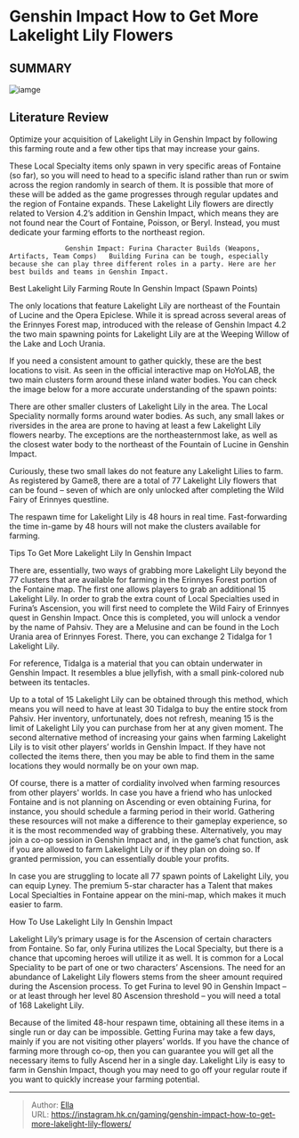 # Genshin Impact How to Get More Lakelight Lily Flowers


## SUMMARY 

![iamge](https://static1.srcdn.com/wordpress/wp-content/uploads/2023/11/genshin-impact-how-to-get-more-lakelight-lily-flowers.jpg)

## Literature Review

Optimize your acquisition of Lakelight Lily in Genshin Impact by following this farming route and a few other tips that may increase your gains.





These Local Specialty items only spawn in very specific areas of Fontaine (so far), so you will need to head to a specific island rather than run or swim across the region randomly in search of them. It is possible that more of these will be added as the game progresses through regular updates and the region of Fontaine expands. These Lakelight Lily flowers are directly related to Version 4.2’s addition in Genshin Impact, which means they are not found near the Court of Fontaine, Poisson, or Beryl. Instead, you must dedicate your farming efforts to the northeast region.




                  Genshin Impact: Furina Character Builds (Weapons, Artifacts, Team Comps)   Building Furina can be tough, especially because she can play three different roles in a party. Here are her best builds and teams in Genshin Impact.    


 Best Lakelight Lily Farming Route In Genshin Impact (Spawn Points) 
          

The only locations that feature Lakelight Lily are northeast of the Fountain of Lucine and the Opera Epiclese. While it is spread across several areas of the Erinnyes Forest map, introduced with the release of Genshin Impact 4.2 the two main spawning points for Lakelight Lily are at the Weeping Willow of the Lake and Loch Urania.

If you need a consistent amount to gather quickly, these are the best locations to visit. As seen in the official interactive map on HoYoLAB, the two main clusters form around these inland water bodies. You can check the image below for a more accurate understanding of the spawn points:




          

There are other smaller clusters of Lakelight Lily in the area. The Local Speciality normally forms around water bodies. As such, any small lakes or riversides in the area are prone to having at least a few Lakelight Lily flowers nearby. The exceptions are the northeasternmost lake, as well as the closest water body to the northeast of the Fountain of Lucine in Genshin Impact.

Curiously, these two small lakes do not feature any Lakelight Lilies to farm. As registered by Game8, there are a total of 77 Lakelight Lily flowers that can be found – seven of which are only unlocked after completing the Wild Fairy of Erinnyes questline.



The respawn time for Lakelight Lily is 48 hours in real time. Fast-forwarding the time in-game by 48 hours will not make the clusters available for farming.









 Tips To Get More Lakelight Lily In Genshin Impact 
          

There are, essentially, two ways of grabbing more Lakelight Lily beyond the 77 clusters that are available for farming in the Erinnyes Forest portion of the Fontaine map. The first one allows players to grab an additional 15 Lakelight Lily. In order to grab the extra count of Local Specialties used in Furina’s Ascension, you will first need to complete the Wild Fairy of Erinnyes quest in Genshin Impact. Once this is completed, you will unlock a vendor by the name of Pahsiv. They are a Melusine and can be found in the Loch Urania area of Erinnyes Forest. There, you can exchange 2 Tidalga for 1 Lakelight Lily.



For reference, Tidalga is a material that you can obtain underwater in Genshin Impact. It resembles a blue jellyfish, with a small pink-colored nub between its tentacles.







Up to a total of 15 Lakelight Lily can be obtained through this method, which means you will need to have at least 30 Tidalga to buy the entire stock from Pahsiv. Her inventory, unfortunately, does not refresh, meaning 15 is the limit of Lakelight Lily you can purchase from her at any given moment. The second alternative method of increasing your gains when farming Lakelight Lily is to visit other players’ worlds in Genshin Impact. If they have not collected the items there, then you may be able to find them in the same locations they would normally be on your own map.

Of course, there is a matter of cordiality involved when farming resources from other players&#39; worlds. In case you have a friend who has unlocked Fontaine and is not planning on Ascending or even obtaining Furina, for instance, you should schedule a farming period in their world. Gathering these resources will not make a difference to their gameplay experience, so it is the most recommended way of grabbing these. Alternatively, you may join a co-op session in Genshin Impact and, in the game’s chat function, ask if you are allowed to farm Lakelight Lily or if they plan on doing so. If granted permission, you can essentially double your profits.






In case you are struggling to locate all 77 spawn points of Lakelight Lily, you can equip Lyney. The premium 5-star character has a Talent that makes Local Specialties in Fontaine appear on the mini-map, which makes it much easier to farm.






 How To Use Lakelight Lily In Genshin Impact 
         

Lakelight Lily’s primary usage is for the Ascension of certain characters from Fontaine. So far, only Furina utilizes the Local Specialty, but there is a chance that upcoming heroes will utilize it as well. It is common for a Local Speciality to be part of one or two characters’ Ascensions. The need for an abundance of Lakelight Lily flowers stems from the sheer amount required during the Ascension process. To get Furina to level 90 in Genshin Impact – or at least through her level 80 Ascension threshold – you will need a total of 168 Lakelight Lily.




Because of the limited 48-hour respawn time, obtaining all these items in a single run or day can be impossible. Getting Furina may take a few days, mainly if you are not visiting other players’ worlds. If you have the chance of farming more through co-op, then you can guarantee you will get all the necessary items to fully Ascend her in a single day. Lakelight Lily is easy to farm in Genshin Impact, though you may need to go off your regular route if you want to quickly increase your farming potential.



---

> Author: [Ella](https://instagram.hk.cn/)  
> URL: https://instagram.hk.cn/gaming/genshin-impact-how-to-get-more-lakelight-lily-flowers/  

